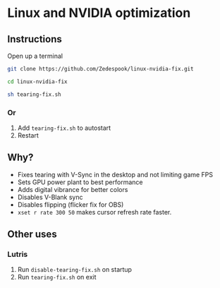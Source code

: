 # Linux and NVIDIA optimization

## Instructions
Open up a terminal
```bash
git clone https://github.com/Zedespook/linux-nvidia-fix.git
```

```bash
cd linux-nvidia-fix
```

```bash
sh tearing-fix.sh
```

### Or
1. Add `tearing-fix.sh` to autostart
2. Restart

## Why?
- Fixes tearing with V-Sync in the desktop and not limiting game FPS
- Sets GPU power plant to best performance
- Adds digital vibrance for better colors
- Disables V-Blank sync
- Disables flipping (flicker fix for OBS)
- `xset r rate 300 50` makes cursor refresh rate faster.

## Other uses

### Lutris
1. Run `disable-tearing-fix.sh` on startup
2. Run `tearing-fix.sh` on exit

